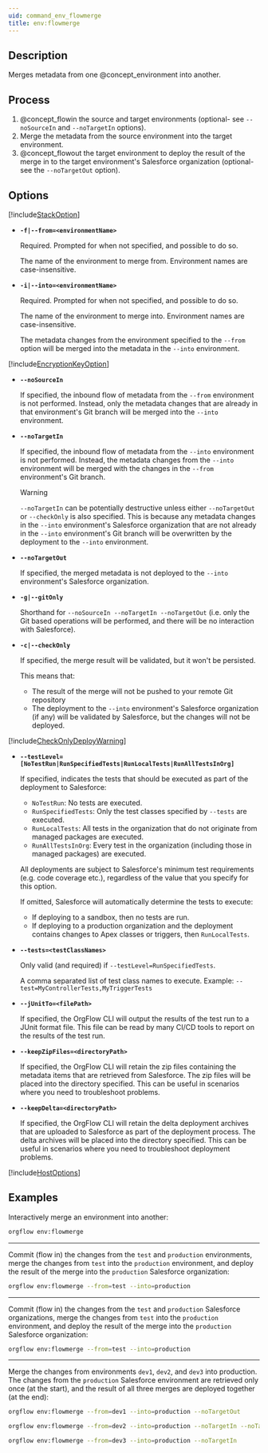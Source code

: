 ```yaml
---
uid: command_env_flowmerge
title: env:flowmerge
---
```


## Description

Merges metadata from one @concept_environment into another.

## Process

1. @concept_flowin the source and target environments (optional- see `--noSourceIn` and `--noTargetIn` options).
1. Merge the metadata from the source environment into the target environment.
1. @concept_flowout the target environment to deploy the result of the merge in to the target environment's Salesforce organization (optional- see the `--noTargetOut` option).

## Options

[!include[StackOption](partials/stack-option.md)]

- **`-f|--from=<environmentName>`**

  Required. Prompted for when not specified, and possible to do so.

  The name of the environment to merge from. Environment names are case-insensitive.

- **`-i|--into=<environmentName>`**

  Required. Prompted for when not specified, and possible to do so.

  The name of the environment to merge into. Environment names are case-insensitive.

  The metadata changes from the environment specified to the `--from` option will be merged into the metadata in the `--into` environment.

[!include[EncryptionKeyOption](partials/encryption-key-option.md)]

- **`--noSourceIn`**

  If specified, the inbound flow of metadata from the `--from` environment is not performed. Instead, only the metadata changes that are already in that environment's Git branch will be merged into the `--into` environment.

- **`--noTargetIn`**

  If specified, the inbound flow of metadata from the `--into` environment is not performed. Instead, the metadata changes from the `--into` environment will be merged with the changes in the `--from` environment's Git branch.

  >[!WARNING]
  >`--noTargetIn` can be potentially destructive unless either `--noTargetOut` or `--checkOnly` is also specified. This is because any metadata changes in the `--into` environment's Salesforce organization that are not already in the `--into` environment's Git branch will be overwritten by the deployment to the `--into` environment.

- **`--noTargetOut`**

  If specified, the merged metadata is not deployed to the `--into` environment's Salesforce organization.

- **`-g|--gitOnly`**

  Shorthand for `--noSourceIn --noTargetIn --noTargetOut` (i.e. only the Git based operations will be performed, and there will be no interaction with Salesforce).

- **`-c|--checkOnly`**

  If specified, the merge result will be validated, but it won't be persisted.

  This means that:
  - The result of the merge will not be pushed to your remote Git repository
  - The deployment to the `--into` environment's Salesforce organization (if any) will be validated by Salesforce, but the changes will not be deployed.

[!include[CheckOnlyDeployWarning](partials/check-only-deploy-warning.md)]

- **`--testLevel=[NoTestRun|RunSpecifiedTests|RunLocalTests|RunAllTestsInOrg]`**

  If specified, indicates the tests that should be executed as part of the deployment to Salesforce:
  - `NoTestRun`: No tests are executed.
  - `RunSpecifiedTests`: Only the test classes specified by `--tests` are executed.
  - `RunLocalTests`: All tests in the organization that do not originate from managed packages are executed.
  - `RunAllTestsInOrg`: Every test in the organization (including those in managed packages) are executed.

  All deployments are subject to Salesforce's minimum test requirements (e.g. code coverage etc.), regardless of the value that you specify for this option.

  If omitted, Salesforce will automatically determine the tests to execute:
  - If deploying to a sandbox, then no tests are run.
  - If deploying to a production organization and the deployment contains changes to Apex classes or triggers, then `RunLocalTests`.

- **`--tests=<testClassNames>`**

  Only valid (and required) if `--testLevel=RunSpecifiedTests`.

  A comma separated list of test class names to execute. Example: `--test=MyControllerTests,MyTriggerTests`

- **`--jUnitTo=<filePath>`**

  If specified, the OrgFlow CLI will output the results of the test run to a JUnit format file. This file can be read by many CI/CD tools to report on the results of the test run.

- **`--keepZipFiles=<directoryPath>`**

  If specified, the OrgFlow CLI will retain the zip files containing the metadata items that are retrieved from Salesforce. The zip files will be placed into the directory specified. This can be useful in scenarios where you need to troubleshoot problems.

- **`--keepDelta=<directoryPath>`**

  If specified, the OrgFlow CLI will retain the delta deployment archives that are uploaded to Salesforce as part of the deployment process. The delta archives will be placed into the directory specified. This can be useful in scenarios where you need to troubleshoot deployment problems.

[!include[HostOptions](partials/host-options.md)]

## Examples

Interactively merge an environment into another:

```bash
orgflow env:flowmerge
```

***

Commit (flow in) the changes from the `test` and `production` environments, merge the changes from `test` into the `production` environment, and deploy the result of the merge into the `production` Salesforce organization:

```bash
orgflow env:flowmerge --from=test --into=production
```

***

Commit (flow in) the changes from the `test` and `production` Salesforce organizations, merge the changes from `test` into the `production` environment, and deploy the result of the merge into the `production` Salesforce organization:

```bash
orgflow env:flowmerge --from=test --into=production
```

***

Merge the changes from environments `dev1`, `dev2`, and `dev3` into production. The changes from the `production` Salesforce environment are retrieved only once (at the start), and the result of all three merges are deployed together (at the end):

```bash
orgflow env:flowmerge --from=dev1 --into=production --noTargetOut

orgflow env:flowmerge --from=dev2 --into=production --noTargetIn --noTargetOut

orgflow env:flowmerge --from=dev3 --into=production --noTargetIn
```
